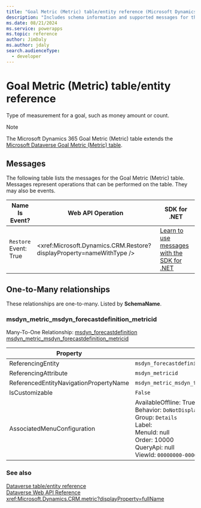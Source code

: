 ```yaml
---
title: "Goal Metric (Metric) table/entity reference (Microsoft Dynamics 365)"
description: "Includes schema information and supported messages for the Goal Metric (Metric) table/entity with Microsoft Dynamics 365."
ms.date: 08/21/2024
ms.service: powerapps
ms.topic: reference
author: JimDaly
ms.author: jdaly
search.audienceType: 
  - developer
---
```


# Goal Metric (Metric) table/entity reference

Type of measurement for a goal, such as money amount or count.

> [!NOTE]
> The Microsoft Dynamics 365 Goal Metric (Metric) table extends the [Microsoft Dataverse Goal Metric (Metric) table](/power-apps/developer/data-platform/reference/entities/metric).


## Messages

The following table lists the messages for the Goal Metric (Metric) table.
Messages represent operations that can be performed on the table. They may also be events.

| Name <br />Is Event? |Web API Operation |SDK for .NET |
| ---- | ----- |----- |
| `Restore`<br />Event: True |<xref:Microsoft.Dynamics.CRM.Restore?displayProperty=nameWithType /> |[Learn to use messages with the SDK for .NET](/power-apps/developer/data-platform/org-service/use-messages)|



## One-to-Many relationships

These relationships are one-to-many. Listed by **SchemaName**.

### <a name="BKMK_msdyn_metric_msdyn_forecastdefinition_metricid"></a> msdyn_metric_msdyn_forecastdefinition_metricid

Many-To-One Relationship: [msdyn_forecastdefinition msdyn_metric_msdyn_forecastdefinition_metricid](msdyn_forecastdefinition.md#BKMK_msdyn_metric_msdyn_forecastdefinition_metricid)

|Property|Value|
|---|---|
|ReferencingEntity|`msdyn_forecastdefinition`|
|ReferencingAttribute|`msdyn_metricid`|
|ReferencedEntityNavigationPropertyName|`msdyn_metric_msdyn_forecastdefinition_metricid`|
|IsCustomizable|`False`|
|AssociatedMenuConfiguration|AvailableOffline: True<br />Behavior: `DoNotDisplay`<br />Group: `Details`<br />Label: <br />MenuId: null<br />Order: 10000<br />QueryApi: null<br />ViewId: `00000000-0000-0000-0000-000000000000`|



### See also

[Dataverse table/entity reference](../about-entity-reference.md)  
[Dataverse Web API Reference](/power-apps/developer/data-platform/webapi/reference/about)   
<xref:Microsoft.Dynamics.CRM.metric?displayProperty=fullName>
